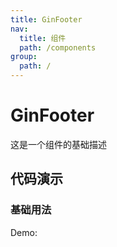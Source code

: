 ```yaml
---
title: GinFooter
nav:
  title: 组件
  path: /components
group:
  path: /
---
```


# GinFooter

这是一个组件的基础描述

## 代码演示

### 基础用法

Demo:

<code src="./demos/GinFooter.tsx"  background="#f0f2f5" />
